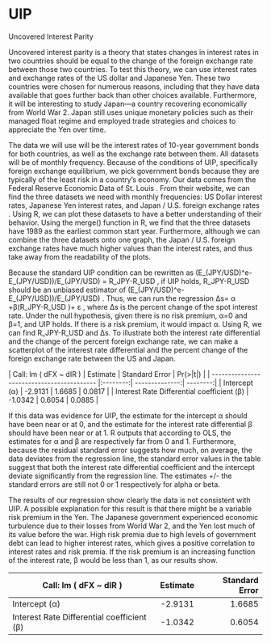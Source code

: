 # UIP
Uncovered Interest Parity

Uncovered interest parity is a theory that states changes in interest rates in two countries should be equal to the change of the foreign exchange rate between those two countries. To test this theory, we can use interest rates and exchange rates of the US dollar and Japanese Yen. These two countries were chosen for numerous reasons, including that they have data available that goes further back than other choices available. Furthermore, it will be interesting to study Japan—a country recovering economically from World War 2. Japan still uses unique monetary policies such as their managed float regime and employed trade strategies and choices to appreciate the Yen over time.

The data we will use will be the interest rates of 10-year government bonds for both countries, as well as the exchange rate between them. All datasets will be of monthly frequency. Because of the conditions of UIP, specifically foreign exchange equilibrium, we pick government bonds because they are typically of the least risk in a country’s economy. Our data comes from the Federal Reserve Economic Data of St. Louis . From their website, we can find the three datasets we need with monthly frequencies: US Dollar interest rates, Japanese Yen interest rates, and Japan / U.S. foreign exchange rates . Using R, we can plot these datasets to have a better understanding of their behavior. Using the merge() function in R, we find that the three datasets have 1989 as the earliest common start year. Furthermore, although we can combine the three datasets onto one graph, the Japan / U.S. foreign exchange rates have much higher values than the interest rates, and thus take away from the readability of the plots. 

Because the standard UIP condition can be rewritten as  (E_(JPY/USD)^e-E_(JPY/USD))/E_(JPY/USD) = R_JPY-R_USD , if UIP holds, R_JPY-R_USD should be an unbiased estimator of  (E_(JPY/USD)^e-E_(JPY/USD))/E_(JPY/USD) . Thus, we can run the regression ∆s= α +β(R_JPY-R_USD )+ ε , where ∆s is the percent change of the spot interest rate. Under the null hypothesis, given there is no risk premium, α=0 and β=1, and UIP holds. If there is a risk premium, it would impact α. Using R, we can find R_JPY-R_USD and ∆s. To illustrate both the interest rate differential and the change of the percent foreign exchange rate, we can make a scatterplot of the interest rate differential and the percent change of the foreign exchange rate between the US and Japan.


| Call: lm ( dFX ~ dIR )                     | Estimate | Standard Error | Pr(>|t|) |
| ------------------------------------------ |:--------:| --------------:| --------:|
| Intercept (α)                              | -2.9131  | 1.6685         | 0.0817   |
| Interest Rate Differential coefficient (β) | -1.0342  | 0.6054         | 0.0885   |


If this data was evidence for UIP, the estimate for the intercept α should have been near or at 0, and the estimate for the interest rate differential β should have been near or at 1. R outputs that according to OLS, the estimates for α  and β are respectively far from 0 and 1. Furthermore, because the residual standard error suggests how much, on average, the data deviates from the regression line, the standard error values in the table suggest that both the interest rate differential coefficient and the intercept deviate significantly from the regression line. The estimates +/- the standard errors are still not 0 or 1 respectively for alpha or beta. 

The results of our regression show clearly the data is not consistent with UIP. A possible explanation for this result is that there might be a variable risk premium in the Yen. The Japanese government experienced economic turbulence due to their losses from World War 2, and the Yen lost much of its value before the war. High risk premia due to high levels of government debt can lead to higher interest rates, which gives a positive correlation to interest rates and risk premia. If the risk premium is an increasing function of the interest rate, β would be less than 1, as our results show. 

| Call: lm ( dFX ~ dIR )        | Estimate           | Standard Error  |
| ------------- |:-------------:| -----:|
| Intercept (α)      | -2.9131 | 1.6685  |
| Interest Rate Differential coefficient (β)      | -1.0342      |   0.6054 |

